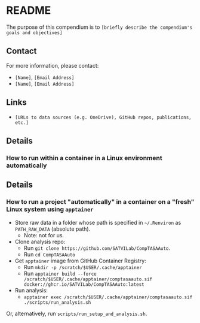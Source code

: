 # README


The purpose of this compendium is to
`[briefly describe the compendium's goals and objectives]`

## Contact

For more information, please contact:
- `[Name]`, `[Email Address]`
- `[Name]`, `[Email Address]`

## Links

- `[URLs to data sources (e.g. OneDrive), GitHub repos, publications, etc.]`

## Details

### How to run within a container in a Linux environment automatically

## Details

### How to run a project "automatically" in a container on a "fresh" Linux system using `apptainer`

<!--
- Ensure that `"$HOME"/dotfiles/install-hpc.sh` has been run:
  - Will need to mimick these settings
!-->
- Store raw data in a folder whose path is specified in `~/.Renviron` as `PATH_RAW_DATA` (absolute path).
  - Note: not for us.
- Clone analysis repo:
  - Run `git clone https://github.com/SATVILab/CompTASAAuto`.
  - Run `cd CompTASAAuto`
- Get `apptainer` image from GitHub Container Registry:
  - Run `mkdir -p /scratch/$USER/.cache/apptainer`
  - Run `apptainer build --force /scratch/$USER/.cache/apptainer/comptasaauto.sif docker://ghcr.io/SATVILab/CompTASAAuto:latest`
- Run analysis:
  - `apptainer exec /scratch/$USER/.cache/apptainer/comptasaauto.sif ./scripts/run_analysis.sh`

Or, alternatively, run `scripts/run_setup_and_analysis.sh`.
